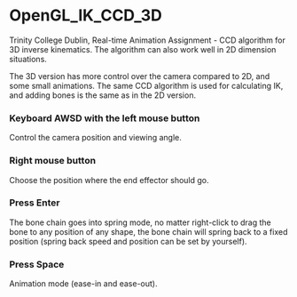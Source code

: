# OpenGL_IK_CCD_3D
Trinity College Dublin, Real-time Animation Assignment - CCD algorithm for 3D inverse kinematics. The algorithm can also work well in 2D dimension situations. 

The 3D version has more control over the camera compared to 2D, and some small animations. The same CCD algorithm is used for calculating IK, and adding bones is the same as in the 2D version.

### Keyboard AWSD with the left mouse button
Control the camera position and viewing angle.

### Right mouse button
Choose the position where the end effector should go.

### Press Enter
The bone chain goes into spring mode, no matter right-click to drag the bone to any position of any shape, the bone chain will spring back to a fixed position (spring back speed and position can be set by yourself).

### Press Space
Animation mode (ease-in and ease-out).
